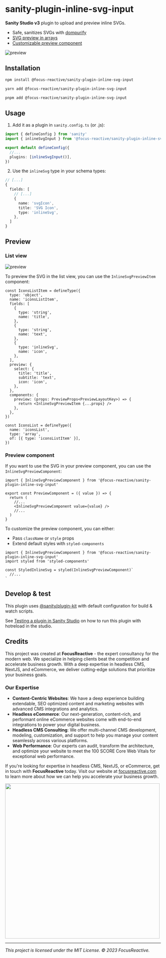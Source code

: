 # sanity-plugin-inline-svg-input

**Sanity Studio v3** plugin to upload and preview inline SVGs.

- Safe, sanitizes SVGs with [dompurify](https://github.com/cure53/DOMPurify)
- [SVG preview in arrays](#list-view)
- [Customizable preview component](#preview-component)

![preview](https://github.com/focusreactive/sanity-plugin-inline-svg-input/blob/a5ff486dab928454c6dc8957d2214ab37a438818/docs/preview.gif)

## Installation

```sh
npm install @focus-reactive/sanity-plugin-inline-svg-input
```

```sh
yarn add @focus-reactive/sanity-plugin-inline-svg-input
```

```sh
pnpm add @focus-reactive/sanity-plugin-inline-svg-input
```

## Usage

1. Add it as a plugin in `sanity.config.ts` (or .js):

```ts
import { defineConfig } from 'sanity'
import { inlineSvgInput } from '@focus-reactive/sanity-plugin-inline-svg-input'

export default defineConfig({
  //...
  plugins: [inlineSvgInput()],
})
```

2. Use the `inlineSvg` type in your schema types:

```ts
// [...]
{
  fields: [
    // [...]
    {
      name: 'svgIcon',
      title: 'SVG Icon',
      type: 'inlineSvg',
    },
  ]
}
```

## Preview

### List view

![preview](https://github.com/focusreactive/sanity-plugin-inline-svg-input/blob/a5ff486dab928454c6dc8957d2214ab37a438818/docs/preview-list.jpg)

To preview the SVG in the list view, you can use the `InlineSvgPreviewItem` component:

```tsx
const IconsListItem = defineType({
  type: 'object',
  name: 'iconsListItem',
  fields: [
    {
      type: 'string',
      name: 'title',
    },
    {
      type: 'string',
      name: 'text',
    },
    {
      type: 'inlineSvg',
      name: 'icon',
    },
  ],
  preview: {
    select: {
      title: 'title',
      subtitle: 'text',
      icon: 'icon',
    },
  },
  components: {
    preview: (props: PreviewProps<PreviewLayoutKey>) => {
      return <InlineSvgPreviewItem {...props} />
    },
  },
})

const IconsList = defineType({
  name: 'iconsList',
  type: 'array',
  of: [{ type: 'iconsListItem' }],
})
```

### Preview component

If you want to use the SVG in your preview component, you can use the `InlineSvgPreviewComponent`:

```tsx
import { InlineSvgPreviewComponent } from '@focus-reactive/sanity-plugin-inline-svg-input'

export const PreviewComponent = ({ value }) => {
  return (
    //...
    <InlineSvgPreviewComponent value={value} />
    //...
  )
}
```

To customize the preview component, you can either:

- Pass `className` or `style` props
- Extend default styles with `styled-components`

```tsx
import { InlineSvgPreviewComponent } from '@focus-reactive/sanity-plugin-inline-svg-input'
import styled from 'styled-components'

const StyledInlineSvg = styled(InlineSvgPreviewComponent)`
  //...
`
```

## Develop & test

This plugin uses [@sanity/plugin-kit](https://github.com/sanity-io/plugin-kit)
with default configuration for build & watch scripts.

See [Testing a plugin in Sanity Studio](https://github.com/sanity-io/plugin-kit#testing-a-plugin-in-sanity-studio)
on how to run this plugin with hotreload in the studio.

## Credits

This project was created at **FocusReactive** - the expert consultancy for the modern web. We specialize in helping clients beat the competition and accelerate business growth. With a deep expertise in headless CMS, NextJS, and eCommerce, we deliver cutting-edge solutions that prioritize your business goals.

### Our Expertise

- **Content-Centric Websites**: We have a deep experience building extendable, SEO optimized content and marketing websites with advanced CMS integrations and analytics.
- **Headless eCommerce**: Our next-generation, content-rich, and performant online eCommerce websites come with end-to-end integrations to power your digital business.
- **Headless CMS Consulting**: We offer multi-channel CMS development, modeling, customization, and support to help you manage your content seamlessly across various platforms.
- **Web Performance**: Our experts can audit, transform the architecture, and optimize your website to meet the 100 SCORE Core Web Vitals for exceptional web performance.

If you're looking for expertise in headless CMS, NextJS, or eCommerce, get in touch with **FocusReactive** today. Visit our website at [focusreactive.com](https://focusreactive.com/) to learn more about how we can help you accelerate your business growth.

<image src="https://github.com/focusreactive/MVP-NextJS13-New-Features/assets/14885189/7c67e385-3f79-43e3-ba27-bada1ebddf03" width="500px"/>

---

_This project is licensed under the MIT License. © 2023 FocusReactive._
